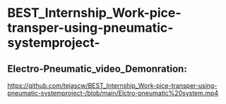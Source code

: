 # BEST_Internship_Work-pice-transper-using-pneumatic-systemproject-

## Electro-Pneumatic_video_Demonration:

https://github.com/tejascw/BEST_Internship_Work-pice-transper-using-pneumatic-systemproject-/blob/main/Elctro-pneumatic%20system.mp4




